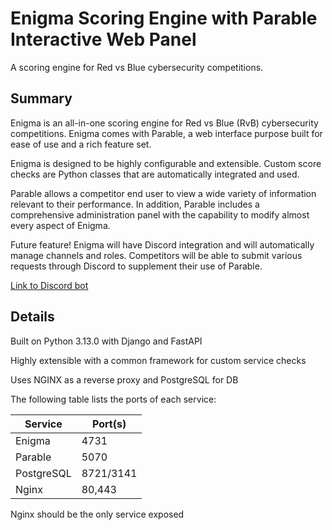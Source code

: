 # Enigma Scoring Engine with Parable Interactive Web Panel
A scoring engine for Red vs Blue cybersecurity competitions.

## Summary
Enigma is an all-in-one scoring engine for Red vs Blue (RvB) cybersecurity competitions. Enigma comes with Parable, a web interface purpose built for ease of use and a rich feature set.

Enigma is designed to be highly configurable and extensible. Custom score checks are Python classes that are automatically integrated and used.

Parable allows a competitor end user to view a wide variety of information relevant to their performance. In addition, Parable includes a comprehensive administration panel with the capability to modify almost every aspect of Enigma.

Future feature! Enigma will have Discord integration and will automatically manage channels and roles. Competitors will be able to submit various requests through Discord to supplement their use of Parable.

[Link to Discord bot](https://discord.com/oauth2/authorize?client_id=1311244971348725780&permissions=8&integration_type=0&scope=bot)

## Details
Built on Python 3.13.0 with Django and FastAPI

Highly extensible with a common framework for custom service checks

Uses NGINX as a reverse proxy and PostgreSQL for DB

The following table lists the ports of each service:

| Service | Port(s) |
|---|---|
|Enigma|4731|
|Parable|5070|
|PostgreSQL|8721/3141|
|Nginx|80,443|

Nginx should be the only service exposed